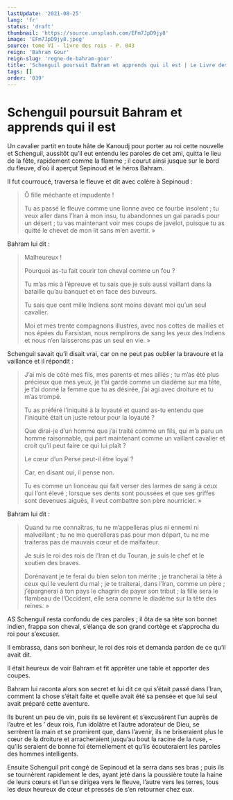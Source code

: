 ```yaml
---
lastUpdate: '2021-08-25'
lang: 'fr'
status: 'draft'
thumbnail: 'https://source.unsplash.com/EFm7JpD9jy8'
image: 'EFm7JpD9jy8.jpeg'
source: tome VI - livre des rois - P. 043
reign: 'Bahram Gour'
reign-slug: 'regne-de-bahram-gour'
title: 'Schenguil poursuit Bahram et apprends qui il est | Le Livre des Rois | Shâhnâmeh'
tags: []
order: '039'
---
```


<!-- LTeX: language=fr -->

# Schenguil poursuit Bahram et apprends qui il est

Un cavalier partit en toute hâte de Kanoudj pour porter au roi cette nouvelle et Schenguil, aussitôt qu’il eut entendu les paroles de cet ami, quitta le lieu de la fête, rapidement comme la flamme ; il courut ainsi jusque sur le bord du fleuve, d’où il aperçut Sepinoud et le héros Bahram.

Il fut courroucé, traversa le fleuve et dit avec colère à Sepinoud :

> Ô fille méchante et impudente !
>
> Tu as passé le fleuve comme une lionne avec ce fourbe insolent ; tu veux aller dans l’Iran à mon insu, tu abandonnes un gai paradis pour un désert ; tu vas maintenant voir mes coups de javelot, puisque tu as quitté le chevet de mon lit sans m’en avertir. »

Bahram lui dit :

> Malheureux !
>
> Pourquoi as-tu fait courir ton cheval comme un fou ?
>
> Tu m’as mis à l’épreuve et tu sais que je suis aussi vaillant dans la bataille qu’au banquet et en face des buveurs.
>
> Tu sais que cent mille Indiens sont moins devant moi qu’un seul cavalier.
>
> Moi et mes trente compagnons illustres, avec nos cottes de mailles et nos épées du Farsistan, nous remplirons de sang les yeux des Indiens et nous n’en laisserons pas un seul en vie. »

Schenguil savait qu’il disait vrai, car on ne peut pas oublier la bravoure et la vaillance et il répondit :

> J’ai mis de côté mes fils, mes parents et mes alliés ; tu m’as été plus précieux que mes yeux, je t’ai gardé comme un diadème sur ma tête, je t’ai donné la femme que tu as désirée, j’ai agi avec droiture et tu m’as trompé.
>
> Tu as préféré l’iniquité à la loyauté et quand as-tu entendu que l’iniquité était un juste retour pour la loyauté ?
>
> Que dirai-je d’un homme que j’ai traité comme un fils, qui m’a paru un homme raisonnable, qui part maintenant comme un vaillant cavalier et croit qu’il peut faire ce qui lui plaît ?
>
> Le cœur d’un Perse peut-il être loyal ?
>
> Car, en disant oui, il pense non.
>
> Tu es comme un lionceau qui fait verser des larmes de sang à ceux qui l’ont élevé ; lorsque ses dents sont poussées et que ses griffes sont devenues aiguës, il veut combattre son père nourricier. »

Bahram lui dit :

> Quand tu me connaîtras, tu ne m’appelleras plus ni ennemi ni malveillant ; tu ne me querelleras pas pour mon départ, tu ne me traiteras pas de mauvais cœur et de malfaiteur.
>
> Je suis le roi des rois de l’Iran et du Touran, je suis le chef et le soutien des braves.
>
> Dorénavant je te ferai du bien selon ton mérite ; je trancherai la tête à ceux qui le veulent du mal ; je te traiterai, dans l’Iran, comme un père ; j’épargnerai à ton pays le chagrin de payer son tribut ; la fille sera le flambeau de l’Occident, elle sera comme le diadème sur la tête des reines. »

AS Schenguil resta confondu de ces paroles ; il ôta de sa tête son bonnet indien, frappa son cheval, s’élança de son grand cortège et s’approcha du roi pour s’excuser.

Il embrassa, dans son bonheur, le roi des rois et demanda pardon de ce qu’il avait dit.

Il était heureux de voir Bahram et fit apprêter une table et apporter des coupes.

Bahram lui raconta alors son secret et lui dit ce qui s’était passé dans l’Iran, comment la chose s’était faite et quelle avait été sa pensée et que lui seul avait préparé cette aventure.

Ils burent un peu de vin, puis ils se levèrent et s’excusèrent l’un auprès de l’autre et les ’
deux rois, l’un idolâtre et l’autre adorateur de Dieu, se serrèrent la main et se promirent que, dans l’avenir, ils ne briseraient plus le cœur de la droiture et arracheraient jusqu’au bout la racine de la ruse, -qu’ils seraient de bonne foi éternellement et qu’ils écouteraient les paroles des hommes intelligents.

Ensuite Schenguil prit congé de Sepinoud et la serra dans ses bras ; puis ils se tournèrent rapidement le des, ayant jeté dans la poussière toute la haine de leurs cœurs et l’un se dirigea vers le fleuve, l’autre vers les terres, tous les deux heureux de cœur et pressés de s’en retourner chez eux.

